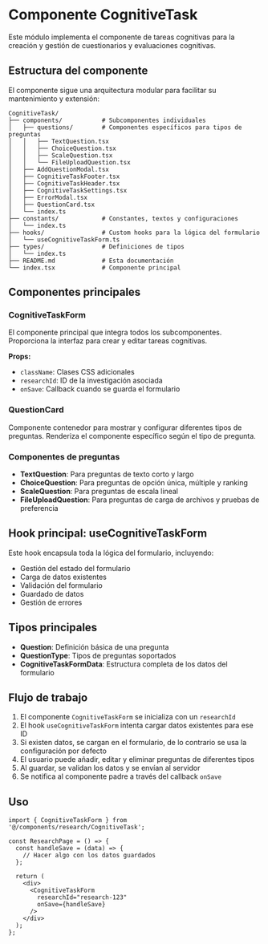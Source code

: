 # Componente CognitiveTask

Este módulo implementa el componente de tareas cognitivas para la creación y gestión de cuestionarios y evaluaciones cognitivas.

## Estructura del componente

El componente sigue una arquitectura modular para facilitar su mantenimiento y extensión:

```
CognitiveTask/
├── components/           # Subcomponentes individuales
│   ├── questions/        # Componentes específicos para tipos de preguntas
│   │   ├── TextQuestion.tsx
│   │   ├── ChoiceQuestion.tsx
│   │   ├── ScaleQuestion.tsx
│   │   └── FileUploadQuestion.tsx
│   ├── AddQuestionModal.tsx
│   ├── CognitiveTaskFooter.tsx
│   ├── CognitiveTaskHeader.tsx
│   ├── CognitiveTaskSettings.tsx
│   ├── ErrorModal.tsx
│   ├── QuestionCard.tsx
│   └── index.ts
├── constants/            # Constantes, textos y configuraciones
│   └── index.ts
├── hooks/                # Custom hooks para la lógica del formulario
│   └── useCognitiveTaskForm.ts
├── types/                # Definiciones de tipos
│   └── index.ts
├── README.md             # Esta documentación
└── index.tsx             # Componente principal
```

## Componentes principales

### CognitiveTaskForm

El componente principal que integra todos los subcomponentes. Proporciona la interfaz para crear y editar tareas cognitivas.

**Props:**
- `className`: Clases CSS adicionales
- `researchId`: ID de la investigación asociada
- `onSave`: Callback cuando se guarda el formulario

### QuestionCard

Componente contenedor para mostrar y configurar diferentes tipos de preguntas. Renderiza el componente específico según el tipo de pregunta.

### Componentes de preguntas

- **TextQuestion**: Para preguntas de texto corto y largo
- **ChoiceQuestion**: Para preguntas de opción única, múltiple y ranking
- **ScaleQuestion**: Para preguntas de escala lineal
- **FileUploadQuestion**: Para preguntas de carga de archivos y pruebas de preferencia

## Hook principal: useCognitiveTaskForm

Este hook encapsula toda la lógica del formulario, incluyendo:

- Gestión del estado del formulario
- Carga de datos existentes
- Validación del formulario
- Guardado de datos
- Gestión de errores

## Tipos principales

- **Question**: Definición básica de una pregunta
- **QuestionType**: Tipos de preguntas soportados
- **CognitiveTaskFormData**: Estructura completa de los datos del formulario

## Flujo de trabajo

1. El componente `CognitiveTaskForm` se inicializa con un `researchId`
2. El hook `useCognitiveTaskForm` intenta cargar datos existentes para ese ID
3. Si existen datos, se cargan en el formulario, de lo contrario se usa la configuración por defecto
4. El usuario puede añadir, editar y eliminar preguntas de diferentes tipos
5. Al guardar, se validan los datos y se envían al servidor
6. Se notifica al componente padre a través del callback `onSave`

## Uso

```tsx
import { CognitiveTaskForm } from '@/components/research/CognitiveTask';

const ResearchPage = () => {
  const handleSave = (data) => {
    // Hacer algo con los datos guardados
  };

  return (
    <div>
      <CognitiveTaskForm 
        researchId="research-123"
        onSave={handleSave}
      />
    </div>
  );
};
``` 